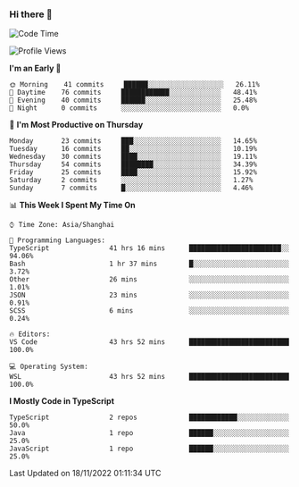 ### Hi there 👋

<!--
**waynelwz/waynelwz** is a ✨ _special_ ✨ repository because its `README.md` (this file) appears on your GitHub profile.

Here are some ideas to get you started:

- 🔭 I’m currently working on ...
- 🌱 I’m currently learning ...
- 👯 I’m looking to collaborate on ...
- 🤔 I’m looking for help with ...
- 💬 Ask me about ...
- 📫 How to reach me: ...
- 😄 Pronouns: ...
- ⚡ Fun fact: ...
-->

<!--START_SECTION:waka-->
![Code Time](http://img.shields.io/badge/Code%20Time-699%20hrs%2030%20mins-blue)

![Profile Views](http://img.shields.io/badge/Profile%20Views-0-blue)

**I'm an Early 🐤** 

```text
🌞 Morning    41 commits     ██████░░░░░░░░░░░░░░░░░░░   26.11% 
🌆 Daytime    76 commits     ████████████░░░░░░░░░░░░░   48.41% 
🌃 Evening    40 commits     ██████░░░░░░░░░░░░░░░░░░░   25.48% 
🌙 Night      0 commits      ░░░░░░░░░░░░░░░░░░░░░░░░░   0.0%

```
📅 **I'm Most Productive on Thursday** 

```text
Monday       23 commits     ███░░░░░░░░░░░░░░░░░░░░░░   14.65% 
Tuesday      16 commits     ██░░░░░░░░░░░░░░░░░░░░░░░   10.19% 
Wednesday    30 commits     ████░░░░░░░░░░░░░░░░░░░░░   19.11% 
Thursday     54 commits     ████████░░░░░░░░░░░░░░░░░   34.39% 
Friday       25 commits     ████░░░░░░░░░░░░░░░░░░░░░   15.92% 
Saturday     2 commits      ░░░░░░░░░░░░░░░░░░░░░░░░░   1.27% 
Sunday       7 commits      █░░░░░░░░░░░░░░░░░░░░░░░░   4.46%

```


📊 **This Week I Spent My Time On** 

```text
⌚︎ Time Zone: Asia/Shanghai

💬 Programming Languages: 
TypeScript               41 hrs 16 mins      ███████████████████████░░   94.06% 
Bash                     1 hr 37 mins        █░░░░░░░░░░░░░░░░░░░░░░░░   3.72% 
Other                    26 mins             ░░░░░░░░░░░░░░░░░░░░░░░░░   1.01% 
JSON                     23 mins             ░░░░░░░░░░░░░░░░░░░░░░░░░   0.91% 
SCSS                     6 mins              ░░░░░░░░░░░░░░░░░░░░░░░░░   0.24%

🔥 Editors: 
VS Code                  43 hrs 52 mins      █████████████████████████   100.0%

💻 Operating System: 
WSL                      43 hrs 52 mins      █████████████████████████   100.0%

```

**I Mostly Code in TypeScript** 

```text
TypeScript               2 repos             ████████████░░░░░░░░░░░░░   50.0% 
Java                     1 repo              ██████░░░░░░░░░░░░░░░░░░░   25.0% 
JavaScript               1 repo              ██████░░░░░░░░░░░░░░░░░░░   25.0%

```



 Last Updated on 18/11/2022 01:11:34 UTC
<!--END_SECTION:waka-->
